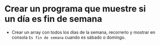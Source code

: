 
# Crear un programa que muestre si un día es fin de semana

- Crear un array con todos los días de la semana, recorrerlo y mostrar en consola `Es fin de semana` cuando es sábado o domingo.